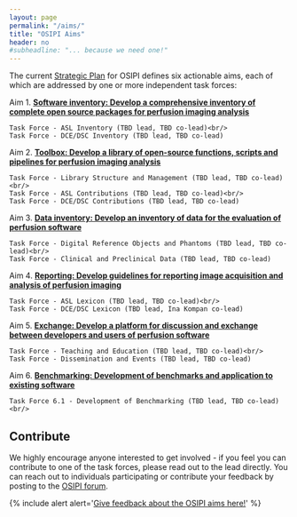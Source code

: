 ```yaml
---
layout: page
permalink: "/aims/"
title: "OSIPI Aims"
header: no
#subheadline: "... because we need one!"
---
```


The current [Strategic Plan](https://drive.google.com/file/d/14XZYB59W2rn5NIMBKEwdzht23WLa3zzN/view) for OSIPI defines six actionable aims, each of which are addressed by one or more independent task forces:

Aim 1. [**Software inventory: Develop a comprehensive inventory of complete open source packages for perfusion imaging analysis**](/aims/software-inventory/) 

    Task Force - ASL Inventory (TBD lead, TBD co-lead)<br/>
    Task Force - DCE/DSC Inventory (TBD lead, TBD co-lead)

Aim 2. [**Toolbox: Develop a library of open-source functions, scripts and pipelines for perfusion imaging analysis**](/aims/toolbox/)

    Task Force - Library Structure and Management (TBD lead, TBD co-lead)<br/>
    Task Force - ASL Contributions (TBD lead, TBD co-lead)<br/>
    Task Force - DCE/DSC Contributions (TBD lead, TBD co-lead)

Aim 3. [**Data inventory: Develop an inventory of data for the evaluation of perfusion software**](/aims/data-inventory/) 

    Task Force - Digital Reference Objects and Phantoms (TBD lead, TBD co-lead)<br/>
    Task Force - Clinical and Preclinical Data (TBD lead, TBD co-lead)

Aim 4. [**Reporting: Develop guidelines for reporting image acquisition and analysis of perfusion imaging**](/aims/reporting-guidelines/) 

    Task Force - ASL Lexicon (TBD lead, TBD co-lead)<br/>
    Task Force - DCE/DSC Lexicon (TBD lead, Ina Kompan co-lead)
    
Aim 5. [**Exchange: Develop a platform for discussion and exchange between developers and users of perfusion software**](/aims/exchange/) 

    Task Force - Teaching and Education (TBD lead, TBD co-lead)<br/>
    Task Force - Dissemination and Events (TBD lead, TBD co-lead)

Aim 6. [**Benchmarking: Development of benchmarks and application to existing software**](/aims/benchmarking/)

    Task Force 6.1 - Development of Benchmarking (TBD lead, TBD co-lead)<br/>


Contribute
----------
We highly encourage anyone interested to get involved - if you feel you can contribute to one of the task forces, please read out to the lead directly. You can reach out to individuals participating or contribute your feedback by posting to the [OSIPI forum](https://groups.google.com/forum/#!forum/open-source-initiative-for-perfusion-imaging).

{% include alert alert='<a href="https://docs.google.com/document/d/10OhbXTRGPuToYLy-cFof9TreX0DS_yhs_8wJeIw5SIU/edit">Give feedback about the OSIPI aims here!</a>' %}
